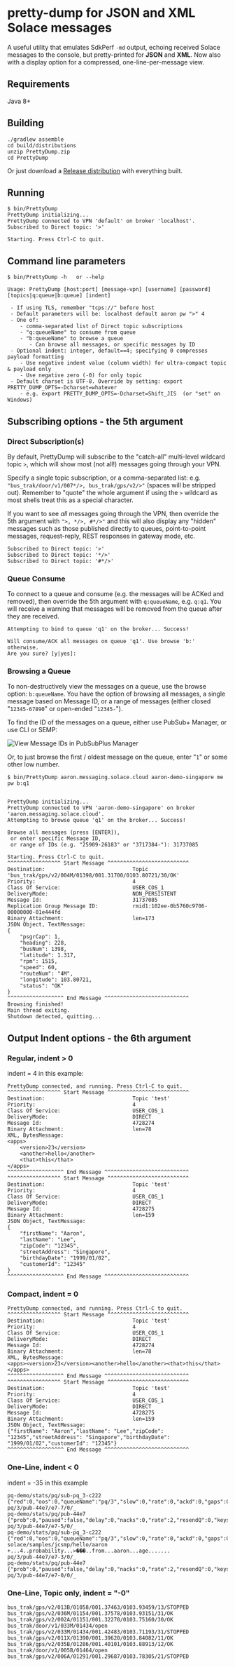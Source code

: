 # pretty-dump for JSON and XML Solace messages
A useful utility that emulates SdkPerf `-md` output, echoing received Solace messages to the console, but pretty-printed for **JSON** and **XML**.
Now also with a display option for a compressed, one-line-per-message view.

## Requirements

Java 8+


## Building

```
./gradlew assemble
cd build/distributions
unzip PrettyDump.zip
cd PrettyDump
```

Or just download a [Release distribution](https://github.com/SolaceLabs/pretty-dump/releases) with everything built.


## Running

```
$ bin/PrettyDump
PrettyDump initializing...
PrettyDump connected to VPN 'default' on broker 'localhost'.
Subscribed to Direct topic: '>'

Starting. Press Ctrl-C to quit.
```


## Command line parameters

```
$ bin/PrettyDump -h   or --help

Usage: PrettyDump [host:port] [message-vpn] [username] [password] [topics|q:queue|b:queue] [indent]

 - If using TLS, remember "tcps://" before host
 - Default parameters will be: localhost default aaron pw ">" 4
 - One of:
    - comma-separated list of Direct topic subscriptions
    - "q:queueName" to consume from queue
    - "b:queueName" to browse a queue
       - Can browse all messages, or specific messages by ID
 - Optional indent: integer, default==4; specifying 0 compresses payload formatting
    - Use negative indent value (column width) for ultra-compact topic & payload only
    - Use negative zero (-0) for only topic
 - Default charset is UTF-8. Override by setting: export PRETTY_DUMP_OPTS=-Dcharset=whatever
    - e.g. export PRETTY_DUMP_OPTS=-Dcharset=Shift_JIS  (or "set" on Windows)
```


## Subscribing options - the 5th argument

### Direct Subscription(s)

By default, PrettyDump will subscribe to the "catch-all" multi-level wildcard topic `>`, which will show most (not all!) messages going through your VPN.

Specify a single topic subscription, or a comma-separated list: e.g. `"bus_trak/door/v1/007*/>, bus_trak/gps/v2/>"` (spaces will be stripped out).
 Remember to "quote" the whole argument if using the `>` wildcard as most shells treat this as a special character.

If you want to see *all* messages going through the VPN, then override the 5th argument with `">, */>, #*/>"` and this will also display any "hidden" messages
such as those published directly to queues, point-to-point messages, request-reply, REST responses in gateway mode, etc.

```
Subscribed to Direct topic: '>'
Subscribed to Direct topic: '*/>'
Subscribed to Direct topic: '#*/>'
```

### Queue Consume

To connect to a queue and consume (e.g. the messages will be ACKed and removed), then override the 5th argument with
`q:queueName`, e.g. `q:q1`.  You will receive a warning that messages will be removed from the queue after they are received.

```
Attempting to bind to queue 'q1' on the broker... Success!

Will consume/ACK all messages on queue 'q1'. Use browse 'b:' otherwise.
Are you sure? [y|yes]: 
```

### Browsing a Queue

To non-destructively view the messages on a queue, use the browse option: `b:queueName`.  You have the option of browsing
all messages, a single message based on Message ID, or a range of messages (either closed "`12345-67890`" or open-ended "`12345-`").

To find the ID of the messages on a queue, either use PubSub+ Manager, or use CLI or SEMP:

![View Message IDs in PubSubPlus Manager](https://github.com/SolaceLabs/pretty-dump/blob/main/browse-msgs.png)


Or, to just browse the first / oldest message on the queue, enter "`1`" or some other low number.

```
$ bin/PrettyDump aaron.messaging.solace.cloud aaron-demo-singapore me pw b:q1


PrettyDump initializing...
PrettyDump connected to VPN 'aaron-demo-singapore' on broker 'aaron.messaging.solace.cloud'.
Attempting to browse queue 'q1' on the broker... Success!

Browse all messages (press [ENTER]),
 or enter specific Message ID,
 or range of IDs (e.g. "25909-26183" or "3717384-"): 31737085

Starting. Press Ctrl-C to quit.
^^^^^^^^^^^^^^^^^ Start Message ^^^^^^^^^^^^^^^^^^^^^^^^^^
Destination:                            Topic 'bus_trak/gps/v2/004M/01398/001.31700/0103.80721/30/OK'
Priority:                               4
Class Of Service:                       USER_COS_1
DeliveryMode:                           NON_PERSISTENT
Message Id:                             31737085
Replication Group Message ID:           rmid1:102ee-0b5760c9706-00000000-01e444fd
Binary Attachment:                      len=173
JSON Object, TextMessage:
{
    "psgrCap": 1,
    "heading": 228,
    "busNum": 1398,
    "latitude": 1.317,
    "rpm": 1515,
    "speed": 60,
    "routeNum": "4M",
    "longitude": 103.80721,
    "status": "OK"
}
^^^^^^^^^^^^^^^^^^ End Message ^^^^^^^^^^^^^^^^^^^^^^^^^^^
Browsing finished!
Main thread exiting.
Shutdown detected, quitting...
```


## Output Indent options - the 6th argument

### Regular, indent > 0

indent = 4 in this example:
```
PrettyDump connected, and running. Press Ctrl-C to quit.
^^^^^^^^^^^^^^^^^ Start Message ^^^^^^^^^^^^^^^^^^^^^^^^^^
Destination:                            Topic 'test'
Priority:                               4
Class Of Service:                       USER_COS_1
DeliveryMode:                           DIRECT
Message Id:                             4728274
Binary Attachment:                      len=78
XML, BytesMessage:
<apps>
    <version>23</version>
    <another>hello</another>
    <that>this</that>
</apps>
^^^^^^^^^^^^^^^^^^ End Message ^^^^^^^^^^^^^^^^^^^^^^^^^^^
^^^^^^^^^^^^^^^^^ Start Message ^^^^^^^^^^^^^^^^^^^^^^^^^^
Destination:                            Topic 'test'
Priority:                               4
Class Of Service:                       USER_COS_1
DeliveryMode:                           DIRECT
Message Id:                             4728275
Binary Attachment:                      len=159
JSON Object, TextMessage:
{
    "firstName": "Aaron",
    "lastName": "Lee",
    "zipCode": "12345",
    "streetAddress": "Singapore",
    "birthdayDate": "1999/01/02",
    "customerId": "12345"
}
^^^^^^^^^^^^^^^^^^ End Message ^^^^^^^^^^^^^^^^^^^^^^^^^^^
```

### Compact, indent = 0

```
PrettyDump connected, and running. Press Ctrl-C to quit.
^^^^^^^^^^^^^^^^^ Start Message ^^^^^^^^^^^^^^^^^^^^^^^^^^
Destination:                            Topic 'test'
Priority:                               4
Class Of Service:                       USER_COS_1
DeliveryMode:                           DIRECT
Message Id:                             4728274
Binary Attachment:                      len=78
XML, BytesMessage:
<apps><version>23</version><another>hello</another><that>this</that></apps>
^^^^^^^^^^^^^^^^^^ End Message ^^^^^^^^^^^^^^^^^^^^^^^^^^^
^^^^^^^^^^^^^^^^^ Start Message ^^^^^^^^^^^^^^^^^^^^^^^^^^
Destination:                            Topic 'test'
Priority:                               4
Class Of Service:                       USER_COS_1
DeliveryMode:                           DIRECT
Message Id:                             4728275
Binary Attachment:                      len=159
JSON Object, TextMessage:
{"firstName": "Aaron","lastName": "Lee","zipCode": "12345","streetAddress": "Singapore","birthdayDate": "1999/01/02","customerId": "12345"}
^^^^^^^^^^^^^^^^^^ End Message ^^^^^^^^^^^^^^^^^^^^^^^^^^^
```



### One-Line, indent < 0

indent = -35 in this example
```
pq-demo/stats/pq/sub-pq_3-c222       {"red":0,"oos":0,"queueName":"pq/3","slow":0,"rate":0,"ackd":0,"gaps":0,"flow":"FLOW_ACTIVE"}
pq/3/pub-44e7/e7-7/0/_          
pq-demo/stats/pq/pub-44e7            {"prob":0,"paused":false,"delay":0,"nacks":0,"rate":2,"resendQ":0,"keys":8,"activeFlow":true}
pq/3/pub-44e7/e7-5/0/_          
pq-demo/stats/pq/sub-pq_3-c222       {"red":0,"oos":0,"queueName":"pq/3","slow":0,"rate":0,"ackd":0,"gaps":0,"flow":"FLOW_ACTIVE"}
solace/samples/jcsmp/hello/aaron     +...4..probability...>���..from...aaron...age.......
pq/3/pub-44e7/e7-3/0/_          
pq-demo/stats/pq/pub-44e7            {"prob":0,"paused":false,"delay":0,"nacks":0,"rate":2,"resendQ":0,"keys":8,"activeFlow":true}
pq/3/pub-44e7/e7-0/0/_          
```

### One-Line, Topic only, indent = "-0"

```
bus_trak/gps/v2/013B/01058/001.37463/0103.93459/13/STOPPED
bus_trak/gps/v2/036M/01154/001.37578/0103.93151/31/OK
bus_trak/gps/v2/002A/01151/001.32270/0103.75160/30/OK
bus_trak/door/v1/033M/01434/open
bus_trak/gps/v2/033M/01434/001.42483/0103.71193/31/STOPPED
bus_trak/gps/v2/011X/01390/001.39620/0103.84082/11/OK
bus_trak/gps/v2/035B/01286/001.40101/0103.88913/12/OK
bus_trak/door/v1/005B/01464/open
bus_trak/gps/v2/006A/01291/001.29687/0103.78305/21/STOPPED
```

